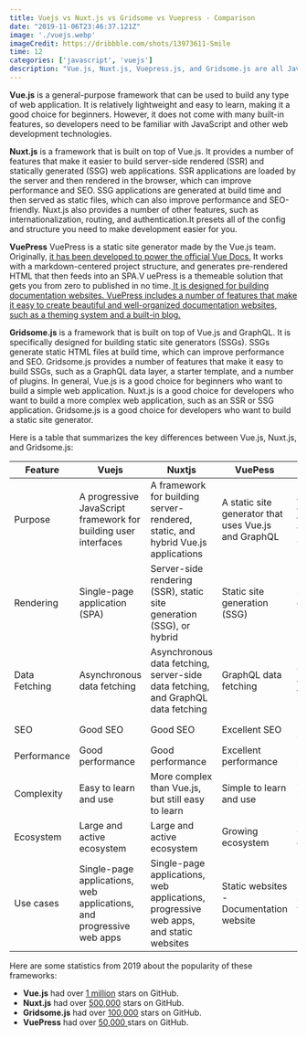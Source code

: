 ```yaml
---
title: Vuejs vs Nuxt.js vs Gridsome vs Vuepress - Comparison
date: "2019-11-06T23:46:37.121Z"
image: './vuejs.webp'
imageCredit: https://dribbble.com/shots/13973611-Smile
time: 12
categories: ['javascript', 'vuejs']
description: "Vue.js, Nuxt.js, Vuepress.js, and Gridsome.js are all JavaScript frameworks that can be used to build web applications. However, they have different strengths and weaknesses, and they are suited for different types of projects."  
---
```


**Vue.js** is a general-purpose framework that can be used to build any type of web application. It is relatively lightweight and easy to learn, making it a good choice for beginners. However, it does not come with many built-in features, so developers need to be familiar with JavaScript and other web development technologies.

**Nuxt.js** is a framework that is built on top of Vue.js. It provides a number of features that make it easier to build server-side rendered (SSR) and statically generated (SSG) web applications. SSR applications are loaded by the server and then rendered in the browser, which can improve performance and SEO. SSG applications are generated at build time and then served as static files, which can also improve performance and SEO-friendly. Nuxt.js also provides a number of other features, such as internationalization, routing, and authentication.It presets all of the config and structure you need to make development easier for you.

**VuePress** 
VuePress is a static site generator made by the Vue.js team. Originally, <u>it has been developed to power the official Vue Docs.</u> It works with a markdown-centered project structure, and generates pre-rendered HTML that then feeds into an SPA.V uePress is a themeable solution that gets you from zero to published in no time.<u> It is designed for building documentation websites. VuePress includes a number of features that make it easy to create beautiful and well-organized documentation websites, such as a theming system and a built-in blog. </u>


**Gridsome.js** is a framework that is built on top of Vue.js and GraphQL. It is specifically designed for building static site generators (SSGs). SSGs generate static HTML files at build time, which can improve performance and SEO. Gridsome.js provides a number of features that make it easy to build SSGs, such as a GraphQL data layer, a starter template, and a number of plugins.
In general, Vue.js is a good choice for beginners who want to build a simple web application. Nuxt.js is a good choice for developers who want to build a more complex web application, such as an SSR or SSG application. Gridsome.js is a good choice for developers who want to build a static site generator.

Here is a table that summarizes the key differences between Vue.js, Nuxt.js, and Gridsome.js:


| Feature       | Vuejs                                                                | Nuxtjs                                                                                | VuePess                                              | GridSome                                             |
|---------------|----------------------------------------------------------------------|---------------------------------------------------------------------------------------|------------------------------------------------------|------------------------------------------------------|
| Purpose       | A progressive JavaScript framework for building user interfaces      | A framework for building server-rendered, static, and hybrid Vue.js applications      | A static site generator that uses Vue.js and GraphQL | A static site generator that uses Vue.js and GraphQL |
| Rendering     | Single-page application (SPA)                                        | Server-side rendering (SSR), static site generation (SSG), or hybrid                  | Static site generation (SSG)                         | Static site generation (SSG)                         |
| Data Fetching | Asynchronous data fetching                                           | Asynchronous data fetching, server-side data fetching, and GraphQL data fetching      | GraphQL data fetching                                | GraphQL data fetching                                |
| SEO           | Good SEO                                                             | Good SEO                                                                              | Excellent SEO                                        | Excellent SEO                                        |
| Performance   | Good performance                                                     | Good performance                                                                      | Excellent performance                                | Excellent performance                                |
| Complexity    | Easy to learn and use                                                | More complex than Vue.js, but still easy to learn                                     | Simple to learn and use                              | Simple to learn and use                              |
| Ecosystem     | Large and active ecosystem                                           | Large and active ecosystem                                                            | Growing ecosystem                                    | Growing ecosystem                                    |
| Use cases     | Single-page applications, web applications, and progressive web apps | Single-page applications, web applications, progressive web apps, and static websites | Static websites - Documentation website              | Static websites                                      |


Here are some statistics from 2019 about the popularity of these frameworks:

- **Vue.js** had over <u>1 million</u> stars on GitHub.
- **Nuxt.js** had over <u>500,000</u> stars on GitHub.
- **Gridsome.js** had over <u>100,000</u> stars on GitHub.
- **VuePress** had over <u>50,000 </u>stars on GitHub.
